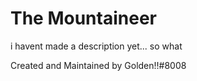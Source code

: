 # The Mountaineer

i havent made a description yet... so what

Created and Maintained by Golden!!#8008
